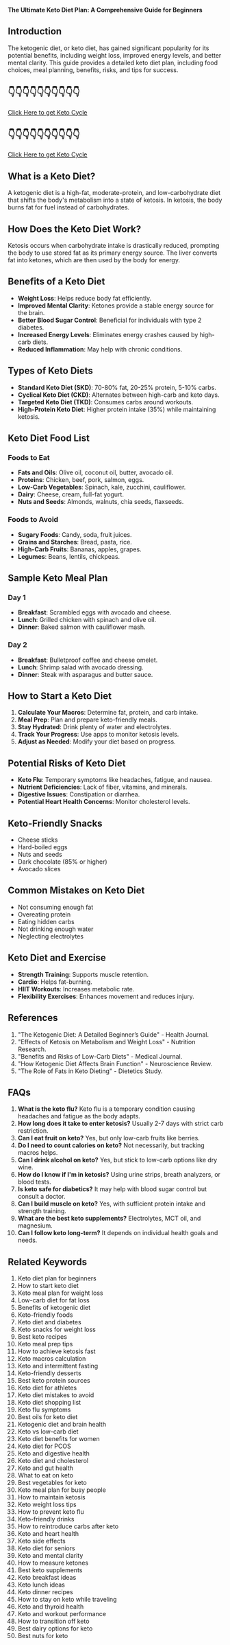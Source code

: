 **The Ultimate Keto Diet Plan: A Comprehensive Guide for Beginners**

## Introduction
The ketogenic diet, or keto diet, has gained significant popularity for its potential benefits, including weight loss, improved energy levels, and better mental clarity. This guide provides a detailed keto diet plan, including food choices, meal planning, benefits, risks, and tips for success.

👇👇👇👇👇👇👇👇👇👇
------
[Click Here to get Keto Cycle](http://www.edftrk.com/SH166H)

👇👇👇👇👇👇👇👇👇👇
------
[Click Here to get Keto Cycle](http://www.edftrk.com/SH166H)

## What is a Keto Diet?
A ketogenic diet is a high-fat, moderate-protein, and low-carbohydrate diet that shifts the body's metabolism into a state of ketosis. In ketosis, the body burns fat for fuel instead of carbohydrates.

## How Does the Keto Diet Work?
Ketosis occurs when carbohydrate intake is drastically reduced, prompting the body to use stored fat as its primary energy source. The liver converts fat into ketones, which are then used by the body for energy.

## Benefits of a Keto Diet
- **Weight Loss**: Helps reduce body fat efficiently.
- **Improved Mental Clarity**: Ketones provide a stable energy source for the brain.
- **Better Blood Sugar Control**: Beneficial for individuals with type 2 diabetes.
- **Increased Energy Levels**: Eliminates energy crashes caused by high-carb diets.
- **Reduced Inflammation**: May help with chronic conditions.

## Types of Keto Diets
- **Standard Keto Diet (SKD)**: 70-80% fat, 20-25% protein, 5-10% carbs.
- **Cyclical Keto Diet (CKD)**: Alternates between high-carb and keto days.
- **Targeted Keto Diet (TKD)**: Consumes carbs around workouts.
- **High-Protein Keto Diet**: Higher protein intake (35%) while maintaining ketosis.

## Keto Diet Food List
### Foods to Eat
- **Fats and Oils**: Olive oil, coconut oil, butter, avocado oil.
- **Proteins**: Chicken, beef, pork, salmon, eggs.
- **Low-Carb Vegetables**: Spinach, kale, zucchini, cauliflower.
- **Dairy**: Cheese, cream, full-fat yogurt.
- **Nuts and Seeds**: Almonds, walnuts, chia seeds, flaxseeds.

### Foods to Avoid
- **Sugary Foods**: Candy, soda, fruit juices.
- **Grains and Starches**: Bread, pasta, rice.
- **High-Carb Fruits**: Bananas, apples, grapes.
- **Legumes**: Beans, lentils, chickpeas.

## Sample Keto Meal Plan
### Day 1
- **Breakfast**: Scrambled eggs with avocado and cheese.
- **Lunch**: Grilled chicken with spinach and olive oil.
- **Dinner**: Baked salmon with cauliflower mash.

### Day 2
- **Breakfast**: Bulletproof coffee and cheese omelet.
- **Lunch**: Shrimp salad with avocado dressing.
- **Dinner**: Steak with asparagus and butter sauce.

## How to Start a Keto Diet
1. **Calculate Your Macros**: Determine fat, protein, and carb intake.
2. **Meal Prep**: Plan and prepare keto-friendly meals.
3. **Stay Hydrated**: Drink plenty of water and electrolytes.
4. **Track Your Progress**: Use apps to monitor ketosis levels.
5. **Adjust as Needed**: Modify your diet based on progress.

## Potential Risks of Keto Diet
- **Keto Flu**: Temporary symptoms like headaches, fatigue, and nausea.
- **Nutrient Deficiencies**: Lack of fiber, vitamins, and minerals.
- **Digestive Issues**: Constipation or diarrhea.
- **Potential Heart Health Concerns**: Monitor cholesterol levels.

## Keto-Friendly Snacks
- Cheese sticks
- Hard-boiled eggs
- Nuts and seeds
- Dark chocolate (85% or higher)
- Avocado slices

## Common Mistakes on Keto Diet
- Not consuming enough fat
- Overeating protein
- Eating hidden carbs
- Not drinking enough water
- Neglecting electrolytes

## Keto Diet and Exercise
- **Strength Training**: Supports muscle retention.
- **Cardio**: Helps fat-burning.
- **HIIT Workouts**: Increases metabolic rate.
- **Flexibility Exercises**: Enhances movement and reduces injury.

## References
1. "The Ketogenic Diet: A Detailed Beginner’s Guide" - Health Journal.
2. "Effects of Ketosis on Metabolism and Weight Loss" - Nutrition Research.
3. "Benefits and Risks of Low-Carb Diets" - Medical Journal.
4. "How Ketogenic Diet Affects Brain Function" - Neuroscience Review.
5. "The Role of Fats in Keto Dieting" - Dietetics Study.

## FAQs
1. **What is the keto flu?**
   Keto flu is a temporary condition causing headaches and fatigue as the body adapts.
2. **How long does it take to enter ketosis?**
   Usually 2-7 days with strict carb restriction.
3. **Can I eat fruit on keto?**
   Yes, but only low-carb fruits like berries.
4. **Do I need to count calories on keto?**
   Not necessarily, but tracking macros helps.
5. **Can I drink alcohol on keto?**
   Yes, but stick to low-carb options like dry wine.
6. **How do I know if I'm in ketosis?**
   Using urine strips, breath analyzers, or blood tests.
7. **Is keto safe for diabetics?**
   It may help with blood sugar control but consult a doctor.
8. **Can I build muscle on keto?**
   Yes, with sufficient protein intake and strength training.
9. **What are the best keto supplements?**
   Electrolytes, MCT oil, and magnesium.
10. **Can I follow keto long-term?**
   It depends on individual health goals and needs.

## Related Keywords
1. Keto diet plan for beginners
2. How to start keto diet
3. Keto meal plan for weight loss
4. Low-carb diet for fat loss
5. Benefits of ketogenic diet
6. Keto-friendly foods
7. Keto diet and diabetes
8. Keto snacks for weight loss
9. Best keto recipes
10. Keto meal prep tips
11. How to achieve ketosis fast
12. Keto macros calculation
13. Keto and intermittent fasting
14. Keto-friendly desserts
15. Best keto protein sources
16. Keto diet for athletes
17. Keto diet mistakes to avoid
18. Keto diet shopping list
19. Keto flu symptoms
20. Best oils for keto diet
21. Ketogenic diet and brain health
22. Keto vs low-carb diet
23. Keto diet benefits for women
24. Keto diet for PCOS
25. Keto and digestive health
26. Keto diet and cholesterol
27. Keto and gut health
28. What to eat on keto
29. Best vegetables for keto
30. Keto meal plan for busy people
31. How to maintain ketosis
32. Keto weight loss tips
33. How to prevent keto flu
34. Keto-friendly drinks
35. How to reintroduce carbs after keto
36. Keto and heart health
37. Keto side effects
38. Keto diet for seniors
39. Keto and mental clarity
40. How to measure ketones
41. Best keto supplements
42. Keto breakfast ideas
43. Keto lunch ideas
44. Keto dinner recipes
45. How to stay on keto while traveling
46. Keto and thyroid health
47. Keto and workout performance
48. How to transition off keto
49. Best dairy options for keto
50. Best nuts for keto
